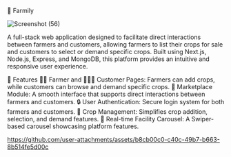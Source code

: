 🌾 Farmily

![Screenshot (56)](https://github.com/user-attachments/assets/e9c25e6f-b5c3-45af-b251-7475aee0d717)

A full-stack web application designed to facilitate direct interactions between farmers and customers, allowing farmers to list their crops for sale and customers to select or demand specific crops. Built using Next.js, Node.js, Express, and MongoDB, this platform provides an intuitive and responsive user experience.

🚀 Features
👩‍🌾 Farmer and 👨‍👩‍👧 Customer Pages: Farmers can add crops, while customers can browse and demand specific crops.
🛒 Marketplace Module: A smooth interface that supports direct interactions between farmers and customers.
🔒 User Authentication: Secure login system for both farmers and customers.
🌾 Crop Management: Simplifies crop addition, selection, and demand features.
🎡 Real-time Facility Carousel: A Swiper-based carousel showcasing platform features.

https://github.com/user-attachments/assets/b8cb00c0-c40c-49b7-b663-8b514fe5d00c

